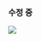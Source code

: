 ### 수정 중 
<img src="https://img.shields.io/badge/Blog-green?style=flat&logo=Internet Explorer&logoColor=0076D6"/>

<!--
<a href="버튼을 눌렀을 때 이동할 링크" target="_blank"><img src="https://img.shields.io/badge/뱃지레이블-배경색?style=뱃지모양&logo=로고&logoColor=로고색상"/></a>
<img src="https://img.shields.io/badge/{내용}-{배경 색깔}?style={스타일}&logo={로고이름}&logoColor={로고 색깔}"/>
[![Solved.ac프로필](http://mazassumnida.wtf/api/v2/generate_badge?boj=tmdgh0976)](https://solved.ac/tmdgh0976)
-->